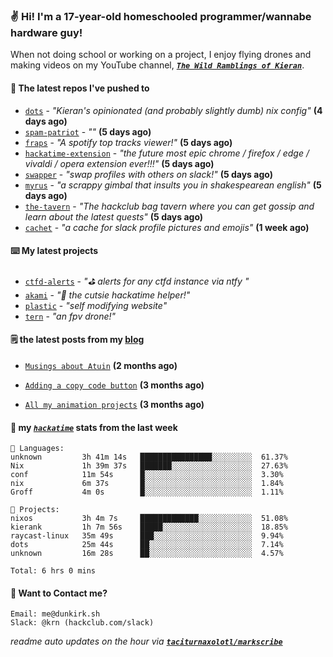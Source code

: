 ### ✌️ Hi! I'm a 17-year-old homeschooled programmer/wannabe hardware guy!

When not doing school or working on a project, I enjoy flying drones and making videos on my YouTube channel, [**_`The Wild Ramblings of Kieran`_**](https://youtube.com/@kieran.rambles).

#### 👷 The latest repos I've pushed to

- [`dots`](https://github.com/taciturnaxolotl/dots) - _"Kieran's opinionated (and probably slightly dumb) nix config"_ **(4 days ago)**
- [`spam-patriot`](https://github.com/taciturnaxolotl/spam-patriot) - _""_ **(5 days ago)**
- [`fraps`](https://github.com/taciturnaxolotl/fraps) - _"A spotify top tracks viewer!"_ **(5 days ago)**
- [`hackatime-extension`](https://github.com/taciturnaxolotl/hackatime-extension) - _"the future most epic chrome / firefox / edge / vivaldi / opera extension ever!!!"_ **(5 days ago)**
- [`swapper`](https://github.com/taciturnaxolotl/swapper) - _"swap profiles with others on slack!"_ **(5 days ago)**
- [`myrus`](https://github.com/taciturnaxolotl/myrus) - _"a scrappy gimbal that insults you in shakespearean english"_ **(5 days ago)**
- [`the-tavern`](https://github.com/taciturnaxolotl/the-tavern) - _"The hackclub bag tavern where you can get gossip and learn about the latest quests"_ **(5 days ago)**
- [`cachet`](https://github.com/taciturnaxolotl/cachet) - _"a cache for slack profile pictures and emojis"_ **(1 week ago)**

#### ⌨️ My latest projects

- [`ctfd-alerts`](https://github.com/taciturnaxolotl/ctfd-alerts) - _"⛳ alerts for any ctfd instance via ntfy "_
- [`akami`](https://github.com/taciturnaxolotl/akami) - _"🌷 the cutsie hackatime helper!"_
- [`plastic`](https://github.com/taciturnaxolotl/plastic) - _"self modifying website"_
- [`tern`](https://github.com/taciturnaxolotl/tern) - _"an fpv drone!"_

#### 🗒️ the latest posts from my [blog](https://dunkirk.sh)

- [`Musings about Atuin`](https://dunkirk.sh/blog/atuin/) **(2 months ago)**

- [`Adding a copy code button`](https://dunkirk.sh/blog/adding-a-copy-button/) **(3 months ago)**

- [`All my animation projects`](https://dunkirk.sh/blog/my-animations/) **(3 months ago)**



#### 📡 my [_`hackatime`_](https://waka.hackclub.com) stats from the last week

```text
💾 Languages:
unknown         3h 41m 14s   ████████████████░░░░░░░░░  61.37%
Nix             1h 39m 37s   ███████░░░░░░░░░░░░░░░░░░  27.63%
conf            11m 54s      █░░░░░░░░░░░░░░░░░░░░░░░░  3.30%
nix             6m 37s       █░░░░░░░░░░░░░░░░░░░░░░░░  1.84%
Groff           4m 0s        █░░░░░░░░░░░░░░░░░░░░░░░░  1.11%

💼 Projects:
nixos           3h 4m 7s     █████████████░░░░░░░░░░░░  51.08%
kierank         1h 7m 56s    █████░░░░░░░░░░░░░░░░░░░░  18.85%
raycast-linux   35m 49s      ███░░░░░░░░░░░░░░░░░░░░░░  9.94%
dots            25m 44s      ██░░░░░░░░░░░░░░░░░░░░░░░  7.14%
unknown         16m 28s      ██░░░░░░░░░░░░░░░░░░░░░░░  4.57%

Total: 6 hrs 0 mins
```

#### 📮 Want to Contact me?

```text
Email: me@dunkirk.sh
Slack: @krn (hackclub.com/slack)
```

_readme auto updates on the hour via [**`taciturnaxolotl/markscribe`**](https://github.com/taciturnaxolotl/markscribe)_

